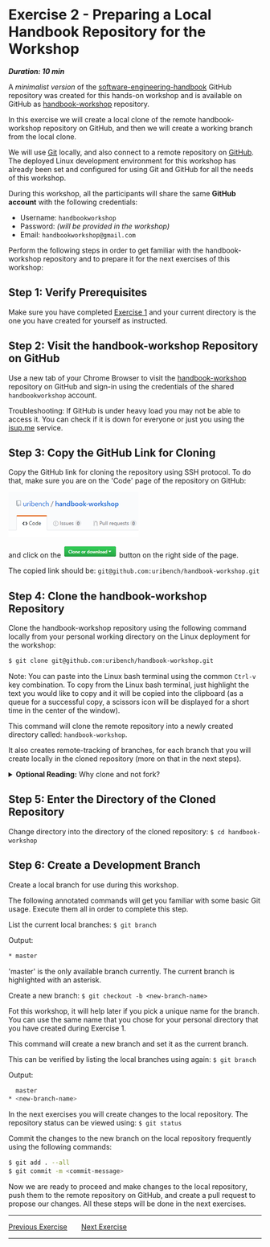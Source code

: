 # Exercise 2 - Preparing a Local Handbook Repository for the Workshop

***Duration: 10 min***

A *minimalist version* of the [software-engineering-handbook][1] GitHub repository was created for 
this hands-on workshop and is available on GitHub as [handbook-workshop][2] repository.

In this exercise we will create a local clone of the remote handbook-workshop repository on GitHub,
and then we will create a working branch from the local clone.

We will use [Git][3] locally, and also connect to a remote repository on [GitHub][4]. The deployed 
Linux development environment for this workshop has already been set and configured for using Git 
and GitHub for all the needs of this workshop.

During this workshop, all the participants will share the same **GitHub account** with the following 
credentials:

- Username: `handbookworkshop`
- Password: *(will be provided in the workshop)*
- Email: `handbookworkshop@gmail.com`

Perform the following steps in order to get familiar with the handbook-workshop repository and to
prepare it for the next exercises of this workshop:


## Step 1: Verify Prerequisites

Make sure you have completed [Exercise 1][5] and your current directory is the one you have created 
for yourself as instructed.


## Step 2: Visit the handbook-workshop Repository on GitHub

Use a new tab of your Chrome Browser to visit the [handbook-workshop][2] repository on 
GitHub and sign-in using the credentials of the shared `handbookworkshop` account.

Troubleshooting: If GitHub is under heavy load you may not be able to access it. You can check if it
is down for everyone or just you using the [isup.me][6] service.


## Step 3: Copy the GitHub Link for Cloning

Copy the GitHub link for cloning the repository using SSH protocol. To do that, make sure you are on
the 'Code' page of the repository on GitHub:

!['Code' page][7]

and click on the !['Clone or download' button][8] button on the right side of the page.

The copied link should be: `git@github.com:uribench/handbook-workshop.git`


## Step 4: Clone the handbook-workshop Repository

Clone the handbook-workshop repository using the following command locally from your
personal working directory on the Linux deployment for the workshop:

```bash
$ git clone git@github.com:uribench/handbook-workshop.git
```

Note: You can paste into the Linux bash terminal using the common `Ctrl-v` key combination. To copy
from the Linux bash terminal, just highlight the text you would like to copy and it will be copied
into the clipboard (as a queue for a successful copy, a scissors icon will be displayed for a short 
time in the center of the window).

This command will clone the remote repository into a newly created directory called:
`handbook-workshop`.
 
It also creates remote-tracking of branches, for each branch that you will create locally in the 
cloned repository (more on that in the next steps).

<details>
  <summary><b>Optional Reading:</b> Why clone and not fork?</summary>
    We use 'git clone' in this workshop and not 'GitHub fork', because we are using a shared GitHub 
    account. Outside of the workshop you will use your personal GitHub account if you wish to 
    contribute to the handbook. In that case you will fork the repository to create a clone on your 
    GitHub account, and only then clone the forked repository into your local machine.
</details>

## Step 5: Enter the Directory of the Cloned Repository

Change directory into the directory of the cloned repository: `$ cd handbook-workshop`


## Step 6: Create a Development Branch

Create a local branch for use during this workshop.

The following annotated commands will get you familiar with some basic Git usage. Execute them all
in order to complete this step.

List the current local branches: `$ git branch`

Output:

```bash
* master
```

'master' is the only available branch currently. The current branch is highlighted with an asterisk.

Create a new branch: `$ git checkout -b <new-branch-name>`

Fot this workshop, it will help later if you pick a unique name for the branch. You can use the same 
name that you chose for your personal directory that you have created during Exercise 1.

This command will create a new branch and set it as the current branch. 

This can be verified by listing the local branches using again: `$ git branch`

Output: 

```bash
  master
* <new-branch-name>
```

In the next exercises you will create changes to the local repository. The repository status can be
viewed using: `$ git status`

Commit the changes to the new branch on the local repository frequently using the following 
commands:

```bash
$ git add . --all
$ git commit -m <commit-message>
```


Now we are ready to proceed and make changes to the local repository, push them to the remote 
repository on GitHub, and create a pull request to propose our changes. All these steps will be 
done in the next exercises.

---

[Previous Exercise](exercise_1)&ensp;&ensp;&ensp;&ensp;[Next Exercise](exercise_3)

---

[1]: https://github.com/uribench/software-engineering-handbook
[2]: https://github.com/uribench/handbook-workshop
[3]: http://software-engineering-handbook.com/Handbook/Development/Code%20Development%20Lifecycle/Version%20Control/Git/
[4]: http://software-engineering-handbook.com/Guides/Git/Working%20with%20a%20Remote%20Git%20Repository
[5]: /Guides/About/Exercise_1
[6]: https://downforeveryoneorjustme.com/github.com
[7]: /images/exercise-2/github-code-page.png
[8]: /images/exercise-2/github-clone-or-download-button.png
